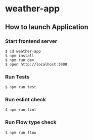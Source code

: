 # weather-app

## How to launch Application

### Start frontend server

```
$ cd weather-app
$ npm install
$ npm run dev
$ open http://localhost:3000
```

### Run Tests

```
$ npm run test
```

### Run eslint check

```
$ npm run lint
```

### Run Flow type check

```
$ npm run flow
```
